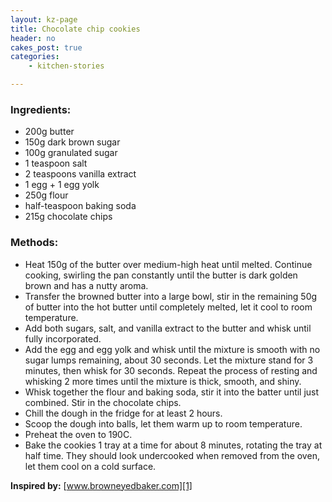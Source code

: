 ```yaml
---
layout: kz-page
title: Chocolate chip cookies
header: no
cakes_post: true
categories:
    - kitchen-stories

---
```


### Ingredients:

* 200g butter
* 150g dark brown sugar
* 100g granulated sugar
* 1 teaspoon salt
* 2 teaspoons vanilla extract
* 1 egg + 1 egg yolk
* 250g flour
* half-teaspoon baking soda
* 215g chocolate chips

### Methods:

* Heat 150g of the butter over medium-high heat until melted. Continue cooking, swirling the pan constantly until the butter is dark golden brown and has a nutty aroma.
* Transfer the browned butter into a large bowl, stir in the remaining 50g of butter into the hot butter until completely melted, let it cool to room temperature.
* Add both sugars, salt, and vanilla extract to the butter and whisk until fully incorporated.
* Add the egg and egg yolk and whisk until the mixture is smooth with no sugar lumps remaining, about 30 seconds. Let the mixture stand for 3 minutes, then whisk for 30 seconds. Repeat the process of resting and whisking 2 more times until the mixture is thick, smooth, and shiny.
* Whisk together the flour and baking soda, stir it into the batter until just combined. Stir in the chocolate chips.
* Chill the dough in the fridge for at least 2 hours.
* Scoop the dough into balls, let them warm up to room temperature.
* Preheat the oven to 190C.
* Bake the cookies 1 tray at a time for about 8 minutes, rotating the tray at half time. They should look undercooked when removed from the oven, let them cool on a cold surface.

**Inspired by:** [www.browneyedbaker.com][1]

[1]: https://www.browneyedbaker.com/cooks-illustrated-perfect-chocolate-chip-cookies/
